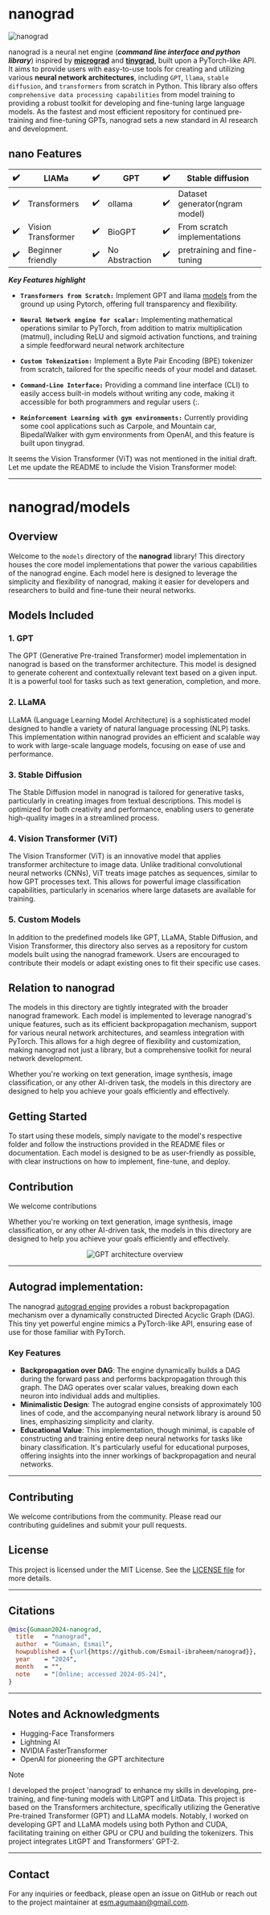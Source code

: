 # nanograd 
![nanograd](https://github.com/user-attachments/assets/09cca76c-cd3a-4335-9a34-c026854f5124) 

nanograd is a neural net engine (**_command line interface and python library_**) inspired by **[micrograd](https://github.com/karpathy/micrograd)** and **[tinygrad](https://github.com/tinygrad/tinygrad)**, built upon a PyTorch-like API. It aims to provide users with easy-to-use tools for creating and utilizing various **neural network architectures**, including `GPT`, `llama`, `stable diffusion`, and `transformers` from scratch in Python. This library also offers `comprehensive data processing capabilities` from model training to providing a robust toolkit for developing and fine-tuning large language models. As the fastest and most efficient repository for continued pre-training and fine-tuning GPTs, nanograd sets a new standard in AI research and development. 


 
## nano Features

| ✔️ | LlAMa                       | ✔️ | GPT                          | ✔️ | Stable diffusion            |
|---|------------------------------|---|------------------------------|---|------------------------------|
| ✔️ | Transformers                 | ✔️ | ollama | ✔️ | Dataset generator(ngram model)               |
| ✔️ | Vision Transformer             | ✔️ | BioGPT | ✔️ | From scratch implementations|
| ✔️ | Beginner friendly             | ✔️ | No Abstraction                        | ✔️ | pretraining and fine-tuning           |
   






**_Key Features highlight_**
- **`Transformers from Scratch:`**
  Implement GPT and llama [models](#models-implementation) from the ground up using Pytorch, offering full transparency and flexibility.

- **`Neural Network engine for scalar:`**
  Implementing mathematical operations similar to PyTorch, from addition to matrix multiplication (matmul), including ReLU and sigmoid activation functions, and training a simple feedforward neural network architecture

- **`Custom Tokenization:`**
  Implement a Byte Pair Encoding (BPE) tokenizer from scratch, tailored for the specific needs of your model and dataset.

- **`Command-Line Interface:`**
  Providing a command line interface (CLI) to easily access built-in models without writing any code, making it accessible for both programmers and regular users (:.

- **`Reinforcement Learning with gym environments:`**
  Currently providing some cool applications such as Carpole, and Mountain car, BipedalWalker with gym environments from OpenAI, and this feature is built upon tinygrad.
  


It seems the Vision Transformer (ViT) was not mentioned in the initial draft. Let me update the README to include the Vision Transformer model:

---

# nanograd/models

## Overview

Welcome to the `models` directory of the **nanograd** library! This directory houses the core model implementations that power the various capabilities of the nanograd engine. Each model here is designed to leverage the simplicity and flexibility of nanograd, making it easier for developers and researchers to build and fine-tune their neural networks.

## Models Included

### 1. **GPT**
   The GPT (Generative Pre-trained Transformer) model implementation in nanograd is based on the transformer architecture. This model is designed to generate coherent and contextually relevant text based on a given input. It is a powerful tool for tasks such as text generation, completion, and more.

### 2. **LLaMA**
   LLaMA (Language Learning Model Architecture) is a sophisticated model designed to handle a variety of natural language processing (NLP) tasks. This implementation within nanograd provides an efficient and scalable way to work with large-scale language models, focusing on ease of use and performance.

### 3. **Stable Diffusion**
   The Stable Diffusion model in nanograd is tailored for generative tasks, particularly in creating images from textual descriptions. This model is optimized for both creativity and performance, enabling users to generate high-quality images in a streamlined process.

### 4. **Vision Transformer (ViT)**
   The Vision Transformer (ViT) is an innovative model that applies transformer architecture to image data. Unlike traditional convolutional neural networks (CNNs), ViT treats image patches as sequences, similar to how GPT processes text. This allows for powerful image classification capabilities, particularly in scenarios where large datasets are available for training.

### 5. **Custom Models**
   In addition to the predefined models like GPT, LLaMA, Stable Diffusion, and Vision Transformer, this directory also serves as a repository for custom models built using the nanograd framework. Users are encouraged to contribute their models or adapt existing ones to fit their specific use cases.

## Relation to nanograd

The models in this directory are tightly integrated with the broader nanograd framework. Each model is implemented to leverage nanograd's unique features, such as its efficient backpropagation mechanism, support for various neural network architectures, and seamless integration with PyTorch. This allows for a high degree of flexibility and customization, making nanograd not just a library, but a comprehensive toolkit for neural network development.

Whether you're working on text generation, image synthesis, image classification, or any other AI-driven task, the models in this directory are designed to help you achieve your goals efficiently and effectively.

## Getting Started

To start using these models, simply navigate to the model's respective folder and follow the instructions provided in the README files or documentation. Each model is designed to be as user-friendly as possible, with clear instructions on how to implement, fine-tune, and deploy.

## Contribution

We welcome contributions

Whether you're working on text generation, image synthesis, image classification, or any other AI-driven task, the models in this directory are designed to help you achieve your goals efficiently and effectively.
<p align="center"> <img src="https://github.com/Esmail-ibraheem/omniGPT/blob/main/assets/GPT.jpeg" alt="GPT architecture overview" ></p> 


---

## Autograd implementation:
The nanograd [autograd engine](https://github.com/Esmail-ibraheem/nanograd/tree/main/nanograd/nn) provides a robust backpropagation mechanism over a dynamically constructed Directed Acyclic Graph (DAG). This tiny yet powerful engine mimics a PyTorch-like API, ensuring ease of use for those familiar with PyTorch.

### Key Features

- **Backpropagation over DAG**: The engine dynamically builds a DAG during the forward pass and performs backpropagation through this graph. The DAG operates over scalar values, breaking down each neuron into individual adds and multiplies.
- **Minimalistic Design**: The autograd engine consists of approximately 100 lines of code, and the accompanying neural network library is around 50 lines, emphasizing simplicity and clarity.
- **Educational Value**: This implementation, though minimal, is capable of constructing and training entire deep neural networks for tasks like binary classification. It's particularly useful for educational purposes, offering insights into the inner workings of backpropagation and neural networks.


---




## Contributing
We welcome contributions from the community. Please read our contributing guidelines and submit your pull requests.

## License
This project is licensed under the MIT License. See the [LICENSE file](https://github.com/Esmail-ibraheem/omniGPT?tab=MIT-1-ov-file#) for more details.

---

## Citations
```BibTex 
@misc{Gumaan2024-nanograd,
  title   = "nanograd",
  author  = "Gumaan, Esmail",
  howpublished = {\url{https://github.com/Esmail-ibraheem/nanograd}},
  year    = "2024",
  month   = "",
  note    = "[Online; accessed 2024-05-24]",
}
```


---

## Notes and Acknowledgments
- Hugging-Face Transformers
- Lightning AI
- NVIDIA FasterTransformer
- OpenAI for pioneering the GPT architecture

> [!NOTE]
> I developed the project 'nanograd' to enhance my skills in developing, pre-training, and fine-tuning models with LitGPT and LitData. This project is based on the Transformers architecture, specifically utilizing the Generative Pre-trained Transformer (GPT) and LLaMA models. Notably, I worked on developing GPT and LLaMA models using both Python and CUDA, facilitating training on either GPU or CPU and building the tokenizers. This project integrates LitGPT and Transformers' GPT-2.

---

## Contact
For any inquiries or feedback, please open an issue on GitHub or reach out to the project maintainer at esm.agumaan@gmail.com.

